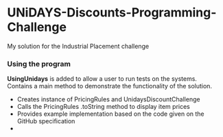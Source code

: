 # UNiDAYS-Discounts-Programming-Challenge
My solution for the Industrial Placement challenge

<h3> Using the program </h3>
<b>UsingUnidays</b> is added to allow a user to run tests on the systems.
Contains a main method to demonstrate the functionality of the solution.

<ul>
  <li>Creates instance of PricingRules and UnidaysDiscountChallenge</li>
  <li>Calls the PricingRules .toString method to display item prices</li>
  <li>Provides example implementation based on the code given on the GitHub specification</li>
  <li></li>
</ul>

